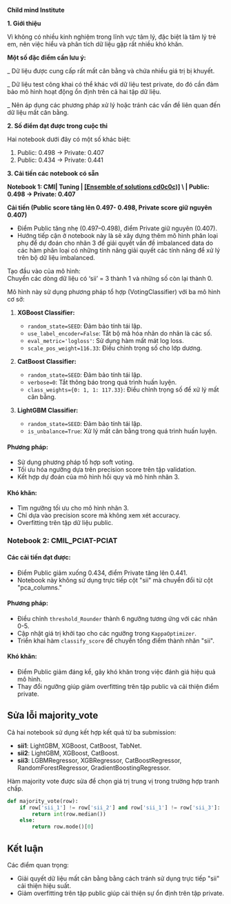 **Child mind Institute**

**1. Giới thiệu**

Vì không có nhiều kinh nghiệm trong lĩnh vực tâm lý, đặc biệt là tâm lý trẻ em, nên việc hiểu và phân tích dữ liệu gặp rất nhiều khó khăn.

**Một số đặc điểm cần lưu ý:**

\_ Dữ liệu được cung cấp rất mất cân bằng và chứa nhiều giá trị bị khuyết.

\_ Dữ liệu test công khai có thể khác với dữ liệu test private, do đó cần đảm bảo mô hình hoạt động ổn định trên cả hai tập dữ liệu.

\_ Nên áp dụng các phương pháp xử lý hoặc tránh các vấn đề liên quan đến dữ liệu mất cân bằng.

**2. Số điểm đạt được trong cuộc thi**

Hai notebook dưới đây có một số khác biệt:

1. Public: 0.498 → Private: 0.407
2. Public: 0.434 → Private: 0.441

**3. Cải tiến các notebook có sẵn**

**Notebook 1: CMI| Tuning | [[Ensemble of solutions cd0c0c)]](https://www.kaggle.com/code/hovuan/cmi-tuning-ensemble-of-solutions-cd0c0c)
\ | Public: 0.498 → Private: 0.407**

**Cải tiến (Public score tăng lên  0.497- 0.498, Private score giữ nguyên 0.407)**
- Điểm Public tăng nhẹ (0.497–0.498), điểm Private giữ nguyên (0.407).
- Hướng tiếp cận ở notebook này là sẽ xây dựng thêm mô hình phân loại phụ để dự đoán cho nhãn 3 để giải quyết vấn đề imbalanced data do các hàm phân loại có những tính năng giải quyết các tính năng để xử lý trên bộ dữ liệu imbalanced.

Tạo đầu vào của mô hình:  
  Chuyển các dòng dữ liệu có ‘sii’ = 3 thành 1 và những số còn lại thành 0.

Mô hình này sử dụng phương pháp tổ hợp (VotingClassifier) với ba mô hình cơ sở:

  1. **XGBoost Classifier:**
     - `random_state=SEED`: Đảm bảo tính tái lập.
     - `use_label_encoder=False`: Tắt bộ mã hóa nhãn do nhãn là các số.
     - `eval_metric='logloss'`: Sử dụng hàm mất mát log loss.
     - `scale_pos_weight=116.33`: Điều chỉnh trọng số cho lớp dương.

  2. **CatBoost Classifier:**
     - `random_state=SEED`: Đảm bảo tính tái lập.
     - `verbose=0`: Tắt thông báo trong quá trình huấn luyện.
     - `class_weights={0: 1, 1: 117.33}`: Điều chỉnh trọng số để xử lý mất cân bằng.

  3. **LightGBM Classifier:**
     - `random_state=SEED`: Đảm bảo tính tái lập.
     - `is_unbalance=True`: Xử lý mất cân bằng trong quá trình huấn luyện.

#### Phương pháp:
- Sử dụng phương pháp tổ hợp soft voting.
- Tối ưu hóa ngưỡng dựa trên precision score trên tập validation.
- Kết hợp dự đoán của mô hình hồi quy và mô hình nhãn 3.

#### Khó khăn:
- Tìm ngưỡng tối ưu cho mô hình nhãn 3.
- Chỉ dựa vào precision score mà không xem xét accuracy.
- Overfitting trên tập dữ liệu public.

### Notebook 2: CMIL_PCIAT-PCIAT

#### Các cải tiến đạt được:
- Điểm Public giảm xuống 0.434, điểm Private tăng lên 0.441.
- Notebook này không sử dụng trực tiếp cột "sii" mà chuyển đổi từ cột "pca_columns."

#### Phương pháp:
- Điều chỉnh `threshold_Rounder` thành 6 ngưỡng tương ứng với các nhãn 0-5.
- Cập nhật giá trị khởi tạo cho các ngưỡng trong `KappaOptimizer`.
- Triển khai hàm `classify_score` để chuyển tổng điểm thành nhãn "sii".

#### Khó khăn:
- Điểm Public giảm đáng kể, gây khó khăn trong việc đánh giá hiệu quả mô hình.
- Thay đổi ngưỡng giúp giảm overfitting trên tập public và cải thiện điểm private.

## Sửa lỗi majority_vote

Cả hai notebook sử dụng kết hợp kết quả từ ba submission:
- **sii1**: LightGBM, XGBoost, CatBoost, TabNet.
- **sii2**: LightGBM, XGBoost, CatBoost.
- **sii3**: LGBMRegressor, XGBRegressor, CatBoostRegressor, RandomForestRegressor, GradientBoostingRegressor.

Hàm majority vote được sửa để chọn giá trị trung vị trong trường hợp tranh chấp.

```python
def majority_vote(row):
    if row['sii_1'] != row['sii_2'] and row['sii_1'] != row['sii_3']:
        return int(row.median()) 
    else:
        return row.mode()[0]
```

## Kết luận

Các điểm quan trọng:
- Giải quyết dữ liệu mất cân bằng bằng cách tránh sử dụng trực tiếp "sii" cải thiện hiệu suất.
- Giảm overfitting trên tập public giúp cải thiện sự ổn định trên tập private.

